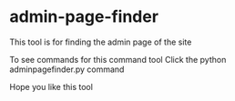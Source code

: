 # admin-page-finder


This tool is for finding the admin page of the site

To see commands for this command tool Click the python adminpagefinder.py command




Hope you like this tool
